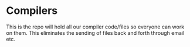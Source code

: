 # Compilers
This is the repo will hold all our compiler code/files so everyone can work on them. This eliminates the sending of files back and forth through email etc.
